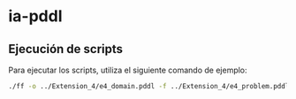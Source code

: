 # ia-pddl

## Ejecución de scripts

Para ejecutar los scripts, utiliza el siguiente comando de ejemplo:

```bash
./ff -o ../Extension_4/e4_domain.pddl -f ../Extension_4/e4_problem.pddl
```